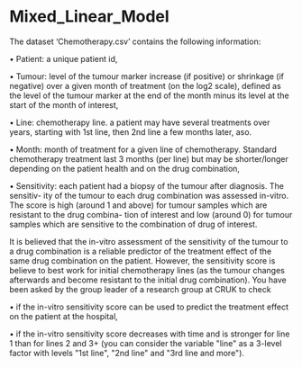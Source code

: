 # Mixed_Linear_Model
The dataset ‘Chemotherapy.csv’ contains the following information:

• Patient: a unique patient id,

• Tumour: level of the tumour marker increase (if positive) or shrinkage (if negative) over a given month of treatment (on the log2 scale), defined as the level of the tumour marker at the end of the month minus its level at the start of the month of interest,

• Line: chemotherapy line. a patient may have several treatments over years, starting with 1st line, then 2nd line a few months later, aso.

• Month: month of treatment for a given line of chemotherapy. Standard chemotherapy treatment last 3 months (per line) but may be shorter/longer depending on the patient health and on the drug combination,

• Sensitivity: each patient had a biopsy of the tumour after diagnosis. The sensitiv- ity of the tumour to each drug combination was assessed in-vitro. The score is high (around 1 and above) for tumour samples which are resistant to the drug combina- tion of interest and low (around 0) for tumour samples which are sensitive to the combination of drug of interest.

It is believed that the in-vitro assessment of the sensitivity of the tumour to a drug combination is a reliable predictor of the treatment effect of the same drug combination on the patient. However, the sensitivity score is believe to best work for initial chemotherapy lines (as the tumour changes afterwards and become resistant to the initial drug combination).
You have been asked by the group leader of a research group at CRUK to check

• if the in-vitro sensitivity score can be used to predict the treatment effect on the patient at the hospital,

• if the in-vitro sensitivity score decreases with time and is stronger for line 1 than for lines 2 and 3+ (you can consider the variable "line" as a 3-level factor with levels "1st line", "2nd line" and "3rd line and more").
